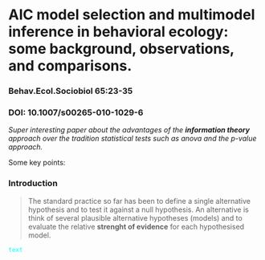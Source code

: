 # AIC model selection and multimodel inference in behavioral ecology: some background, observations, and comparisons.
### Behav.Ecol.Sociobiol 65:23-35
### DOI: 10.1007/s00265-010-1029-6

*Super interesting paper about the advantages of the **information theory** approach over the tradition statistical tests such as anova and the p-value approach.*

Some key points:

### Introduction
> The standard practice so far has been to define a single alternative hypothesis and to test it against a null hypothesis. An alternative is think of several plausible alternative hypotheses (models) and to evaluate the relative **strenght of evidence** for each hypothesised model.

<code style="color : Aqua">text</code>
